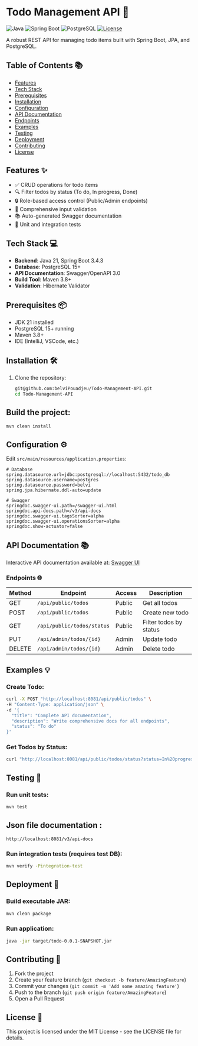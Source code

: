 # Todo Management API 🚀

![Java](https://img.shields.io/badge/Java-21-blue)
![Spring Boot](https://img.shields.io/badge/Spring_Boot-3.4.3-green)
![PostgreSQL](https://img.shields.io/badge/PostgreSQL-15+-blue)
[![License](https://img.shields.io/badge/License-MIT-yellow.svg)](LICENSE)

A robust REST API for managing todo items built with Spring Boot, JPA, and PostgreSQL.

## Table of Contents 📚
- [Features](#features-)
- [Tech Stack](#tech-stack-)
- [Prerequisites](#prerequisites-)
- [Installation](#installation-)
- [Configuration](#configuration-)
- [API Documentation](#api-documentation-)
- [Endpoints](#endpoints-)
- [Examples](#examples-)
- [Testing](#testing-)
- [Deployment](#deployment-)
- [Contributing](#contributing-)
- [License](#license-)

## Features ✨
- ✅ CRUD operations for todo items
- 🔍 Filter todos by status (To do, In progress, Done)
- 🔒 Role-based access control (Public/Admin endpoints)
- 📝 Comprehensive input validation
- 📚 Auto-generated Swagger documentation
- 🧪 Unit and integration tests

## Tech Stack 💻
- **Backend**: Java 21, Spring Boot 3.4.3
- **Database**: PostgreSQL 15+
- **API Documentation**: Swagger/OpenAPI 3.0
- **Build Tool**: Maven 3.8+
- **Validation**: Hibernate Validator

## Prerequisites 📦
- JDK 21 installed
- PostgreSQL 15+ running
- Maven 3.8+
- IDE (IntelliJ, VSCode, etc.)

## Installation 🛠️
1. Clone the repository:
   ```bash
   git@github.com:belviPouadjeu/Todo-Management-API.git
   cd Todo-Management-API

## Build the project:

```bash
mvn clean install
```

## Configuration ⚙️
Edit `src/main/resources/application.properties`:

```properties
# Database
spring.datasource.url=jdbc:postgresql://localhost:5432/todo_db
spring.datasource.username=postgres
spring.datasource.password=belvi
spring.jpa.hibernate.ddl-auto=update

# Swagger
springdoc.swagger-ui.path=/swagger-ui.html
springdoc.api-docs.path=/v3/api-docs
springdoc.swagger-ui.tagsSorter=alpha
springdoc.swagger-ui.operationsSorter=alpha
springdoc.show-actuator=false
```

## API Documentation 📚
Interactive API documentation available at:
[Swagger UI](http://localhost:8080/swagger-ui.html)

### Endpoints 🌐
| Method | Endpoint | Access | Description |
|--------|----------|--------|-------------|
| GET | `/api/public/todos` | Public | Get all todos |
| POST | `/api/public/todos` | Public | Create new todo |
| GET | `/api/public/todos/status` | Public | Filter todos by status |
| PUT | `/api/admin/todos/{id}` | Admin | Update todo |
| DELETE | `/api/admin/todos/{id}` | Admin | Delete todo |

## Examples 💡
### Create Todo:

```bash
curl -X POST "http://localhost:8081/api/public/todos" \
-H "Content-Type: application/json" \
-d '{
  "title": "Complete API documentation",
  "description": "Write comprehensive docs for all endpoints",
  "status": "To do"
}'
```

### Get Todos by Status:

```bash
curl "http://localhost:8081/api/public/todos/status?status=In%20progress"
```

## Testing 🧪
### Run unit tests:

```bash
mvn test
```

## Json file documentation : 
`http://localhost:8081/v3/api-docs`

### Run integration tests (requires test DB):

```bash
mvn verify -Pintegration-test
```

## Deployment 🚀
### Build executable JAR:

```bash
mvn clean package
```

### Run application:

```bash
java -jar target/todo-0.0.1-SNAPSHOT.jar
```


## Contributing 🤝
1. Fork the project
2. Create your feature branch (`git checkout -b feature/AmazingFeature`)
3. Commit your changes (`git commit -m 'Add some amazing feature'`)
4. Push to the branch (`git push origin feature/AmazingFeature`)
5. Open a Pull Request

## License 📝
This project is licensed under the MIT License - see the LICENSE file for details.


